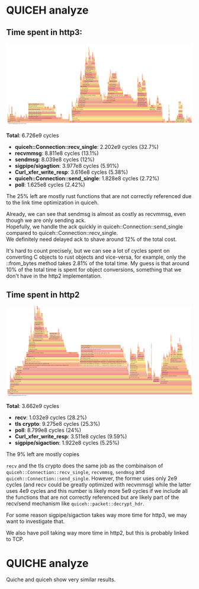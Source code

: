 # QUICEH analyze

## Time spent in http3:

![http3 curl flamegraph](screenshot_perf_h3.png "http3 curl flamegraph")

**Total**: 6.726e9 cycles

- **quiceh::Connection::recv_single**: 2.202e9 cycles (32.7%)
- **recvmmsg**: 8.811e8 cycles (13.1%)
- **sendmsg**: 8.039e8 cycles (12%)
- **sigpipe/sigagtion**: 3.977e8 cycles (5.91%)
- **Curl_xfer_write_resp**: 3.616e8 cycles (5.38%)
- **quiceh::Connection::send_single**: 1.828e8 cycles (2.72%)
- **poll**: 1.625e8 cycles (2.42%)

The 25% left are mostly rust functions that are not correctly referenced due to the link time optimization in quiceh.

Already, we can see that sendmsg is almost as costly as recvmmsg, even though we are only sending ack.  
Hopefully, we handle the ack quickly in quiceh::Connection::send_single compared to quiceh::Connection::recv_single.  
We definitely need delayed ack to shave around 12% of the total cost.

It's hard to count precisely, but we can see a lot of cycles spent on converting C objects to rust objects and vice-versa,
for example, only the ::from_bytes method takes 2.81% of the total time. My guess is that around 10% of the total time is spent for object conversions, something that we don't have in the http2 implementation.


## Time spent in http2

![http2 curl flamegraph](screenshot_perf_h2.png "http2 curl flamegraph")

**Total**: 3.662e9 cycles

- **recv**: 1.032e9 cycles (28.2%)
- **tls crypto**: 9.275e8 cycles (25.3%)
- **poll**: 8.799e8 cycles (24%)
- **Curl_xfer_write_resp**: 3.511e8 cycles (9.59%)
- **sigpipe/sigaction**: 1.922e8 cycles (5.25%)

The 9% left are mostly copies


`recv` and the tls crypto does the same job as the combinaison of `quiceh::Connection::recv_single`, `recvmmsg`, `sendmsg` and `quiceh::Connection::send_single`.
However, the former uses only 2e9 cycles (and recv could be greatly optimized with recvmmsg) while the latter uses 4e9 cycles and this number is likely more 5e9 cycles if we include all the functions that are not correctly referenced but are likely part of the recv/send mechanism like `quiceh::packet::decrypt_hdr`.

For some reason sigpipe/sigaction takes way more time for http3, we may want to investigate that.

We also have poll taking way more time in http2, but this is probably linked to TCP.


# QUICHE analyze

Quiche and quiceh show very similar results.